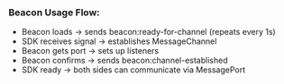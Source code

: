 ### Beacon Usage Flow:

- Beacon loads → sends beacon:ready-for-channel (repeats every 1s)
- SDK receives signal → establishes MessageChannel
- Beacon gets port → sets up listeners
- Beacon confirms → sends beacon:channel-established
- SDK ready → both sides can communicate via MessagePort
